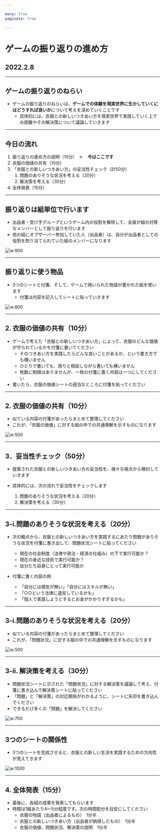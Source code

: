 ```yaml
---

marp: true
paginate: true

---
```

# ゲームの振り返りの進め方

## 2022.2.8

<!--
負けたチームには問題点の指摘を中心的にやってもらう？
出品者がなぜ受け入れたかというのをどこかで理由を言ってもらう？　
→　価値の共有のところで説明してもらおうかな。　その方が、選ばれなかった方が納得いく。組としての方向性を共有するフェーズ。
-->




---
## ゲームの振り返りのねらい


* ゲームの振り返りのねらいは、**ゲームでの体験を現実世界に生かしていくにはどうすれば良いか**について考えを深めていくことです
  * 具体的には、衣服との新しいつきあい方を現実世界で実践していく上での困難やその解決策について議論していきます

---
## 今日の流れ
1. 振り返りの進め方の説明（10分）　←　**今はここです**
2. 衣服の価値の共有（10分）
3. 「衣服との新しいつきあい方」の妥当性チェック（計50分）
   1. 問題のありそうな状況を考える（20分）
   2. 解決策を考える（30分）
4. 全体発表（15分）

---
## 振り返りは組単位で行います
* 出品者・受け手グループというゲーム内の役割を解除して、全員が組の対等なメンバーとして振り返りを行います
* 他の組にオブザーバー参加していた人（出品者）は、自分が出品者としての役割を割り当てられていた組のメンバーになります

![w:900](pictures/kumi.png)


---
## 振り返りに使う物品
* 3つのシートと付箋、そして、ゲームで用いられた物語が書かれた紙を使います
  * 付箋は内容を記入してシートに貼っていきます

  
![w:800](pictures/sheets.png)





---
## 2. 衣服の価値の共有（10分）
  
* ゲームで考えた「衣服との新しいつきあい方」によって、衣服のどんな価値が守られているかを付箋に書いてください
  * そのつきあい方を実践したらどんな良いことがあるか、という書き方でも構いません
  * ひとりで書いても、周りと相談しながら書いても構いません 
  * 枚数に制限はありませんが、一枚の付箋に書く内容は一つにしてください
* 書いたら、衣服の価値シートの適当なところに付箋を貼ってください

<!--
![w:600](pictures/value.drawio.dio.png)
-->

---
## 2. 衣服の価値の共有（10分）

* 似ている内容の付箋があったらまとめて整理してください
* これが、「衣服の価値」に対する組の中での共通理解を示すものになります

![w:500](pictures/value2.png)

---
## 3．妥当性チェック（50分）

* 提案された衣服との新しいつきあい方の妥当性を、様々な視点から検討していきます
* 具体的には、次の流れで妥当性をチェックします


  1. 問題のありそうな状況を考える（20分）
  2. 解決策を考える（30分）

---
## 3-i.問題のありそうな状況を考える（20分）
* 次の観点から、衣服との新しいつきあい方を実践するにあたり問題がありそうな状況を付箋に書き出して、問題状況シートに貼ってください
  * 現在の社会制度（法律や政治・経済の仕組み）の下で実行可能か？
  * 現在の身近な技術で実行可能か？
  * 自分たち自身にとって実行可能か

* 付箋に書く内容の例
  * 「自分には根気が無い」「自分にはスキルが無い」
  * 「○○という法律に違反しているかも」
  * 「個人で実践しようとするとお金がかかりすぎるかも」
---
## 3-i.問題のありそうな状況を考える（20分）
* 似ている内容の付箋があったらまとめて整理してください
* これが、「問題状況」に対する組の中での共通理解を示すものになります

![w:500](pictures/problem.png)

---
## 3-ii. 解決策を考える（30分）

* 問題状況シートに示された「問題状況」に対する解決策を議論して考え、付箋に書き込んで解決策シートに貼ってください
* 「問題」と「解決策」の対応関係がわかるように、シートに矢印を書き込んでください
* できるだけ多くの「問題」を解決してください

![w:700](pictures/solution.png)

---
## 3つのシートの関係性

* 3つのシートを完成させると、衣服との新しい生活を実践するための方向性が見えてきます


![w:1000](pictures/kankei.png)


---
## 4. 全体発表（15分）
* 最後に、各組の成果を発表してもらいます
* 時間は1組あたり4～5分程度です。次の時間配分を目安にしてください
  * 衣服の物語（出品者によるもの）　1分半
  * 衣服との新しいつきあい方（出品者が納得したもの）　1分半
  * 衣服の価値、問題状況、解決策の説明　1分半